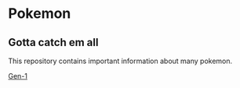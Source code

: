 # Pokemon
## Gotta catch em all

This repository contains important information about many pokemon.

[Gen-1](kanto.csv)

